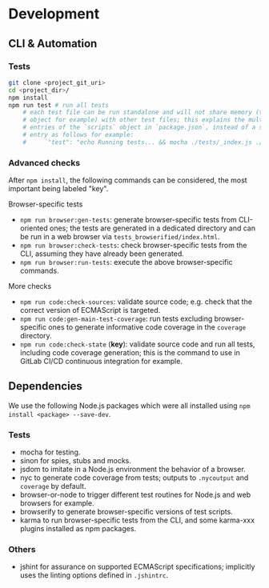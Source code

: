 # Development

## CLI & Automation

### Tests

```bash
git clone <project_git_uri>
cd <project_dir>/
npm install
npm run test # run all tests
    # each test file can be run standalone and will not share memory (the `global`
    # object for example) with other test files; this explains the multiple `test:...`
    # entries of the `scripts` object in `package.json`, instead of a single
    # entry as follows for example:
    #     `"test": "echo Running tests... && mocha ./tests/_index.js ./tests/jsu*.js && echo Finished!"`
```

### Advanced checks

After `npm install`, the following commands can be considered, the most
important being labeled "key".

Browser-specific tests
- `npm run browser:gen-tests`: generate browser-specific tests from CLI-oriented
ones; the tests are generated in a dedicated directory and can be run in a web
browser via `tests_browserified/index.html`.
- `npm run browser:check-tests`: check browser-specific tests from the CLI,
assuming they have already been generated.
- `npm run browser:run-tests`: execute the above browser-specific commands.

More checks
- `npm run code:check-sources`: validate source code; e.g. check that the
correct version of ECMAScript is targeted.
- `npm run code:gen-main-test-coverage`: run tests excluding browser-specific
ones to generate informative code coverage in the `coverage` directory.
- `npm run code:check-state` (**key**): validate source code and run all tests,
including code coverage generation; this is the command to use in GitLab CI/CD
continuous integration for example.

## Dependencies

We use the following Node.js packages which were all installed using `npm install <package> --save-dev`.

### Tests

- mocha for testing.
- sinon for spies, stubs and mocks.
- jsdom to imitate in a Node.js environment the behavior of a browser.
- nyc to generate code coverage from tests; outputs to `.nycoutput` and `coverage`
by default.
- browser-or-node to trigger different test routines for Node.js and web
browsers for example.
- browserify to generate browser-specific versions of test scripts.
- karma to run browser-specific tests from the CLI, and some karma-xxx plugins
installed as npm packages.

### Others

- jshint for assurance on supported ECMAScript specifications; implicitly uses
the linting options defined in `.jshintrc`.
